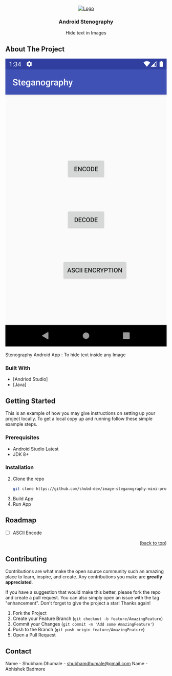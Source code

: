 <div id="top"></div>

<!-- PROJECT LOGO -->
<br />
<div align="center">
  <a href="https://github.com/github_username/repo_name">
    <img src="https://www.freepnglogos.com/uploads/s-letter-logo-png-19.png" alt="Logo" width="80" height="80">
  </a>

<h3 align="center">Android Stenography</h3>

  <p align="center">
    Hide text in Images
  </p>
</div>


<!-- ABOUT THE PROJECT -->
## About The Project

[![](app/images/Screenshot_1655755461.png)](https://example.com)

Stenography Android App : To hide text inside any Image



### Built With

* [Andriod Studio]
* [Java]


<!-- GETTING STARTED -->
## Getting Started

This is an example of how you may give instructions on setting up your project locally.
To get a local copy up and running follow these simple example steps.

### Prerequisites

* Android Studio Latest
* JDK 8+

### Installation

2. Clone the repo
   ```sh
   git clone https://github.com/shubd-dev/image-steganography-mini-proj.git
   ```
3. Build App
4. Run App

<!-- USAGE EXAMPLES -->


<!-- ROADMAP -->
## Roadmap

- [ ] ASCII Encode


<p align="right">(<a href="#top">back to top</a>)</p>



<!-- CONTRIBUTING -->
## Contributing

Contributions are what make the open source community such an amazing place to learn, inspire, and create. Any contributions you make are **greatly appreciated**.

If you have a suggestion that would make this better, please fork the repo and create a pull request. You can also simply open an issue with the tag "enhancement".
Don't forget to give the project a star! Thanks again!

1. Fork the Project
2. Create your Feature Branch (`git checkout -b feature/AmazingFeature`)
3. Commit your Changes (`git commit -m 'Add some AmazingFeature'`)
4. Push to the Branch (`git push origin feature/AmazingFeature`)
5. Open a Pull Request

<!-- CONTACT -->
## Contact

Name - Shubham Dhumale - shubhamdhumale@gmail.com
Name - Abhishek Badmore

